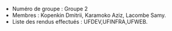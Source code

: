 * Numéro de groupe : Groupe 2
* Membres : Kopenkin Dmitrii, Karamoko Aziz, Lacombe Samy.
* Liste des rendus effectués : UFDEV,UFINFRA,UFWEB.
